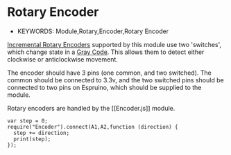 <!--- Copyright (c) 2013 Gordon Williams, Pur3 Ltd. See the file LICENSE for copying permission. -->
Rotary Encoder
=============

* KEYWORDS: Module,Rotary,Encoder,Rotary Encoder

[Incremental Rotary Encoders](http://en.wikipedia.org/wiki/Rotary_encoder#Incremental_rotary_encoder) supported by this module use two 'switches', which change state in a [Gray Code](http://en.wikipedia.org/wiki/Gray_code). This allows them to detect either clockwise or anticlockwise movement.

The encoder should have 3 pins (one common, and two switched). The common should be connected to 3.3v, and the two switched pins should be connected to two pins on Espruino, which should be supplied to the module.

Rotary encoders are handled by the [[Encoder.js]] module. 

```
var step = 0;
require("Encoder").connect(A1,A2,function (direction) {
  step += direction;
  print(step);
});
```

